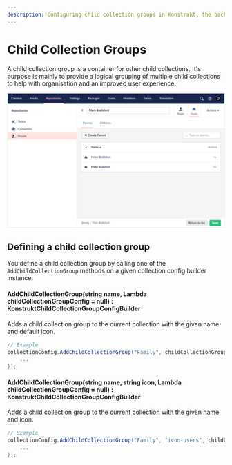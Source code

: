 ```yaml
---
description: Configuring child collection groups in Konstrukt, the backoffice UI builder for Umbraco.
---
```


# Child Collection Groups

A child collection group is a container for other child collections. It's purpose is mainly to provide a logical grouping of multiple child collections to help with organisation and an improved user experience.

![Child Collection Groups](../images/child_collection_groups.png)

## Defining a child collection group

You define a child collection group by calling one of the `AddChildCollectionGroup` methods on a given collection config builder instance.

#### **AddChildCollectionGroup(string name, Lambda childCollectionGroupConfig = null) : KonstruktChildCollectionGroupConfigBuilder**

Adds a child collection group to the current collection with the given name and default icon.

```csharp
// Example
collectionConfig.AddChildCollectionGroup("Family", childCollectionGroupConfig => {
    ...
});
```

#### **AddChildCollectionGroup(string name, string icon, Lambda childCollectionGroupConfig = null) : KonstruktChildCollectionGroupConfigBuilder**

Adds a child collection group to the current collection with the given name and icon.

```csharp
// Example
collectionConfig.AddChildCollectionGroup("Family", "icon-users", childCollectionGroupConfig => {
    ...
});
```